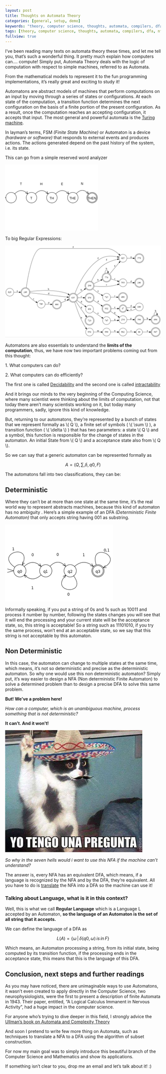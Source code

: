 ```yaml
---
layout: post
title: Thoughts on Automata Theory
categories: [general, setup, demo]
keywords: "theory, computer science, thoughts, automata, compilers, dfa, nfa"
tags: [theory, computer science, thoughts, automata, compilers, dfa, nfa]
fullview: true
---
```


I’ve been reading many texts on automata theory these times, and let me tell you, that’s such a wonderful thing. It pretty much explain how computers can…. compute! Simply put, Automata Theory deals with the logic of computation with respect to simple machines, referred to as Automata.

From the mathematical models to represent it to the fun programming implementations, it’s really great and exciting to study it!

Automatons are abstract models of machines that perform computations on an input by moving through a series of states or configurations. At each state of the computation, a transition function determines the next configuration on the basis of a finite portion of the present configuration. As a result, once the computation reaches an accepting configuration, it accepts that input. The most general and powerful automata is the [Turing machine](http://en.wikipedia.org/wiki/Turing_machine).

In layman’s terms, FSM _(Finite State Machine)_ or Automaton is a device _(hardware or software)_ that responds to external events and produces actions. The actions generated depend on the past history of the system, i.e. its state.

This can go from a simple reserved word analyzer

![](/content/images/2015/06/thenautomata2.png)

To big Regular Expressions:

![](/content/images/2015/06/bigdfa.jpg)

Automatons are also essentials to understand the **limits of the computation**, thus, we have now two important problems coming out from this thought:

1\. What computers can do?

2\. What computers can do efficiently?

The first one is called [Decidability](http://courses.cs.washington.edu/courses/cse322/08sp/lec20.pdf) and the second one is called [intractability](http://en.wikipedia.org/wiki/Computers_and_Intractability)

And it brings our minds to the very beginning of the Computing Science, where many scientist were thinking about the limits of computation, not that today there aren’t many scientists working on it, but today many programmers, sadly, ignore this kind of knowledge.

But, returning to our automatons, they’re represented by a bunch of states that we represent formally as \\( Q \\), a finite set of symbols ( \\( \\sum \\) ), a transition function ( \\( \\delta \\) ) that has two parameters: a state \\( Q \\) and a symbol, this function is responsible for the change of states in the automaton. An initial State from \\( Q \\) and a acceptance state also from \\( Q \\).

So we can say that a generic automaton can be represented formally as

$$
A = \left ( Q, \sum, \delta, q0, F \right ) 
$$


The automatons fall into two classifications, they can be:


## Deterministic

Where they can’t be at more than one state at the same time, it’s the real world way to represent abstracts machines, because this kind of automaton has no ambiguity . Here’s a simple example of an DFA _(Deterministic Finite Automaton)_ that only accepts string having 001 as substring.

![](/content/images/2015/06/dfaex1.png)

Informally speaking, if you put a string of 0s and 1s such as 10011 and process it number by number, following the states changes you will see that it will end the processing and your current state will be the acceptance state, so, this string is acceptable! So a string such as 11101010, if you try the same process, won’t end at an acceptable state, so we say that this string is not acceptable by this automaton.

## Non Deterministic

In this case, the automaton can change to multiple states at the same time, which means, it’s not so deterministic and precise as the deterministic automaton. So why one would use this non deterministic automaton? Simply put, it’s way easier to design a NFA (Non deterministic Finite Automaton) to solve a determined problem than to design a precise DFA to solve this same problem.

**But! We’ve a problem here!**

_How can a computer, which is an unambiguous machine, process something that is not deterministic?_

**It can’t. And it won’t!**

![](/content/images/2015/06/pergunta.jpg)

_So why in the seven hells would i want to use this NFA if the machine can’t understand?_

The answer is, every NFA has an equivalent DFA, which means, if a language is recognized by the NFA and by the DFA, they’re equivalent. All you have to do is [translate](http://web.cecs.pdx.edu/~harry/compilers/slides/LexicalPart3.pdf) the NFA into a DFA so the machine can use it!


### Talking about Language, what is it in this context?

Well, this is what we call **Regular Language** which is a Language L accepted by an Automaton, **so the language of an Automaton is the set of all string that it accepts.**

We can define the language of a DFA as

$$ 
L(A) = \{ \omega \,|\, \delta(q0, \omega)\, is\, in\, F \}
$$

Which means, an Automaton processing a string, from its initial state, being computed by its transition function, if the processing ends in the acceptance state, this means that this is the language of this DFA.


## Conclusion, next steps and further readings

As you may have noticed, there are unimaginable ways to use Automatons, it wasn’t even created to apply directly in the Computer Science, two neurophysiologists, were the first to present a description of finite Automata in 1943\. Their paper, entitled, “A Logical Calculus Immanent in Nervous Activity”, had a huge impact in the computer science.

For anyone who’s trying to dive deeper in this field, I strongly advice the [Ullman’s book on Automata and Complexity Theory](http://www.amazon.com/Introduction-Automata-Languages-Computation-Edition/dp/0321455363)

And soon I pretend to write few more thing on Automata, such as techniques to translate a NFA to a DFA using the algorithm of subset construction.

For now my main goal was to simply introduce this beautiful branch of the Computer Science and Mathematics and show its applications.

If something isn’t clear to you, drop me an email and let’s talk about it! :)